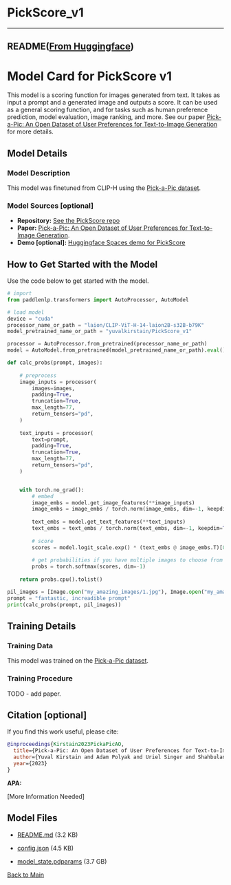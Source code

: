 
# PickScore_v1
---


## README([From Huggingface](https://huggingface.co/yuvalkirstain/PickScore_v1))

# Model Card for PickScore v1

This model is a scoring function for images generated from text. It takes as input a prompt and a generated image and outputs a score. 
It can be used as a general scoring function, and for tasks such as human preference prediction, model evaluation, image ranking, and more. 
See our paper [Pick-a-Pic: An Open Dataset of User Preferences for Text-to-Image Generation](https://arxiv.org/abs/2305.01569) for more details.


## Model Details

### Model Description

This model was finetuned from CLIP-H using the [Pick-a-Pic dataset](https://huggingface.co/datasets/yuvalkirstain/pickapic_v1).

### Model Sources [optional]

<!-- Provide the basic links for the model. -->

- **Repository:** [See the PickScore repo](https://github.com/yuvalkirstain/PickScore)
- **Paper:** [Pick-a-Pic: An Open Dataset of User Preferences for Text-to-Image Generation](https://arxiv.org/abs/2305.01569).
- **Demo [optional]:** [Huggingface Spaces demo for PickScore](https://huggingface.co/spaces/yuvalkirstain/PickScore)

## How to Get Started with the Model

Use the code below to get started with the model.

```python
# import
from paddlenlp.transformers import AutoProcessor, AutoModel

# load model
device = "cuda"
processor_name_or_path = "laion/CLIP-ViT-H-14-laion2B-s32B-b79K"
model_pretrained_name_or_path = "yuvalkirstain/PickScore_v1"

processor = AutoProcessor.from_pretrained(processor_name_or_path)
model = AutoModel.from_pretrained(model_pretrained_name_or_path).eval()

def calc_probs(prompt, images):
    
    # preprocess
    image_inputs = processor(
        images=images,
        padding=True,
        truncation=True,
        max_length=77,
        return_tensors="pd",
    )
    
    text_inputs = processor(
        text=prompt,
        padding=True,
        truncation=True,
        max_length=77,
        return_tensors="pd",
    )


    with torch.no_grad():
        # embed
        image_embs = model.get_image_features(**image_inputs)
        image_embs = image_embs / torch.norm(image_embs, dim=-1, keepdim=True)
    
        text_embs = model.get_text_features(**text_inputs)
        text_embs = text_embs / torch.norm(text_embs, dim=-1, keepdim=True)
    
        # score
        scores = model.logit_scale.exp() * (text_embs @ image_embs.T)[0]
        
        # get probabilities if you have multiple images to choose from
        probs = torch.softmax(scores, dim=-1)
    
    return probs.cpu().tolist()

pil_images = [Image.open("my_amazing_images/1.jpg"), Image.open("my_amazing_images/2.jpg")]
prompt = "fantastic, increadible prompt"
print(calc_probs(prompt, pil_images))
```
## Training Details

### Training Data

This model was trained on the [Pick-a-Pic dataset](https://huggingface.co/datasets/yuvalkirstain/pickapic_v1).


### Training Procedure 

TODO - add paper.


## Citation [optional]

If you find this work useful, please cite:

```bibtex
@inproceedings{Kirstain2023PickaPicAO,
  title={Pick-a-Pic: An Open Dataset of User Preferences for Text-to-Image Generation},
  author={Yuval Kirstain and Adam Polyak and Uriel Singer and Shahbuland Matiana and Joe Penna and Omer Levy},
  year={2023}
}
```

**APA:**

[More Information Needed]






## Model Files

- [README.md](https://paddlenlp.bj.bcebos.com/models/community/yuvalkirstain/PickScore_v1/README.md) (3.2 KB)

- [config.json](https://paddlenlp.bj.bcebos.com/models/community/yuvalkirstain/PickScore_v1/config.json) (4.5 KB)

- [model_state.pdparams](https://paddlenlp.bj.bcebos.com/models/community/yuvalkirstain/PickScore_v1/model_state.pdparams) (3.7 GB)


[Back to Main](../../)